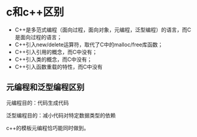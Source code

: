 # c和c++区别

- C++是多范式编程（面向过程，面向对象，元编程，泛型编程）的语言，而C是面向过程的语言；
- C++引入new/delete运算符，取代了C中的malloc/free库函数；
- C++引入引用的概念，而C中没有；
- C++引入类的概念，而C中没有；
- C++引入函数重载的特性，而C中没有



## 元编程和泛型编程区别

元编程目的：代码生成代码

泛型编程目的：减小代码对特定数据类型的依赖

c++的模板元编程恰巧能同时做到。





